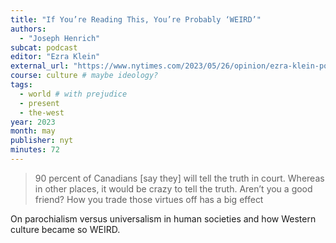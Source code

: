 ```yaml
---
title: "If You’re Reading This, You’re Probably ‘WEIRD’"
authors:
  - "Joseph Henrich"
subcat: podcast
editor: "Ezra Klein"
external_url: "https://www.nytimes.com/2023/05/26/opinion/ezra-klein-podcast-joseph-henrich.html"
course: culture # maybe ideology?
tags:
  - world # with prejudice
  - present
  - the-west
year: 2023
month: may
publisher: nyt
minutes: 72
---
```


> 90 percent of Canadians [say they] will tell the truth in court. Whereas in other places, it would be crazy to tell the truth. Aren’t you a good friend? How you trade those virtues off has a big effect

On parochialism versus universalism in human societies and how Western culture became so WEIRD.
